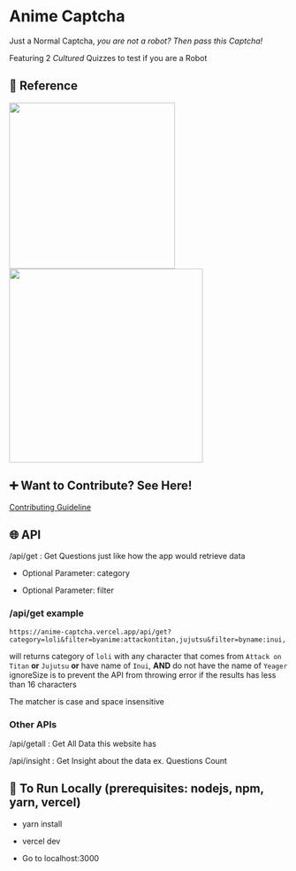 # Anime Captcha

Just a Normal Captcha, _you are not a robot? Then pass this Captcha!_

Featuring 2 _Cultured_ Quizzes to test if you are a Robot

## 🍅 Reference

<img src="https://pbs.twimg.com/media/EXqFcdtWAAETZwC.jpg" height="300px" />

<br />

<img src="https://titterfun.com/api/assets/image/zmmkr837ciax.jpg" height="350px" />

## ➕ Want to Contribute? See Here!

[Contributing Guideline](./CONTRIBUTING.md)

## 🌐 API

/api/get : Get Questions just like how the app would retrieve data

- Optional Parameter: category

- Optional Parameter: filter

### /api/get example

```
https://anime-captcha.vercel.app/api/get?category=loli&filter=byanime:attackontitan,jujutsu&filter=byname:inui,!yeager&ignoreSize=1
```

will returns category of `loli` with any character that comes from
`Attack on Titan` **or** `Jujutsu` **or** have name of `Inui`,
**AND** do not have the name of `Yeager`
ignoreSize is to prevent the API from throwing error
if the results has less than 16 characters

The matcher is case and space insensitive

### Other APIs

/api/getall : Get All Data this website has

/api/insight : Get Insight about the data ex. Questions Count

## 🔼 To Run Locally (prerequisites: nodejs, npm, yarn, vercel)

- yarn install

- vercel dev

- Go to localhost:3000
